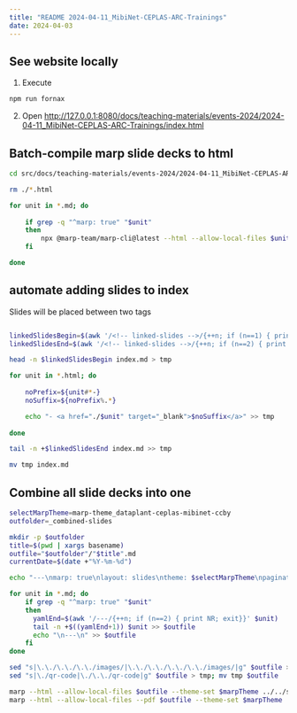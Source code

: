 ```yaml
---
title: "README 2024-04-11_MibiNet-CEPLAS-ARC-Trainings"
date: 2024-04-03
---
```


## See website locally

1. Execute

```bash
npm run fornax
```

2. Open http://127.0.0.1:8080/docs/teaching-materials/events-2024/2024-04-11_MibiNet-CEPLAS-ARC-Trainings/index.html


## Batch-compile marp slide decks to html

```bash
cd src/docs/teaching-materials/events-2024/2024-04-11_MibiNet-CEPLAS-ARC-Trainings
```

```bash
rm ./*.html

for unit in *.md; do
    
    if grep -q "^marp: true" "$unit"
    then
        npx @marp-team/marp-cli@latest --html --allow-local-files $unit --theme-set $marpTheme ../../style/ --
    fi

done
```

## automate adding slides to index

Slides will be placed between two tags <!-- linked-slides -->

```bash

linkedSlidesBegin=$(awk '/<!-- linked-slides -->/{++n; if (n==1) { print NR; exit}}' index.md)
linkedSlidesEnd=$(awk '/<!-- linked-slides -->/{++n; if (n==2) { print NR; exit}}' index.md)

head -n $linkedSlidesBegin index.md > tmp

for unit in *.html; do
    
    noPrefix=${unit#*-}
    noSuffix=${noPrefix%.*}

    echo "- <a href="./$unit" target="_blank">$noSuffix</a>" >> tmp
   
done

tail -n +$linkedSlidesEnd index.md >> tmp

mv tmp index.md

```

## Combine all slide decks into one

```zsh
selectMarpTheme=marp-theme_dataplant-ceplas-mibinet-ccby
outfolder=_combined-slides

mkdir -p $outfolder
title=$(pwd | xargs basename)
outfile="$outfolder"/"$title".md
currentDate=$(date +"%Y-%m-%d")

echo "---\nmarp: true\nlayout: slides\ntheme: $selectMarpTheme\npaginate: true\ntitle: $title\ndate: $currentDate\n---\n" > $outfile

for unit in *.md; do    
    if grep -q "^marp: true" "$unit"
    then
      yamlEnd=$(awk '/---/{++n; if (n==2) { print NR; exit}}' $unit)
      tail -n +$((yamlEnd+1)) $unit >> $outfile
      echo "\n---\n" >> $outfile
    fi
done

sed "s|\.\./\.\./\.\./images/|\.\./\.\./\.\./\.\./images/|g" $outfile > tmp; mv tmp $outfile
sed "s|\./qr-code|\./\.\./qr-code|g" $outfile > tmp; mv tmp $outfile

marp --html --allow-local-files $outfile --theme-set $marpTheme ../../style/ --
marp --html --allow-local-files --pdf $outfile --theme-set $marpTheme ../../style/ --

```
